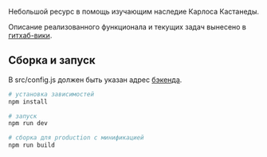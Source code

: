 Небольшой ресурс в помощь изучающим наследие Карлоса Кастанеды.

Описание реализованного функционала и текущих задач вынесено в [гитхаб-вики](https://github.com/nagualchat/castaneda-site/wiki).

## Сборка и запуск

В src/config.js должен быть указан адрес [бэкенда](https://github.com/nagualchat/castaneda-site-backend).

``` bash
# установка зависимостей
npm install

# запуск
npm run dev

# сборка для production с минификацией
npm run build
